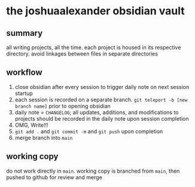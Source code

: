 # the joshuaalexander obsidian vault

## summary

all writing projects, all the time. each project is housed in its respective directory. avoid linkages between files in separate directories

## workflow

1. close obsidian after every session to trigger daily note on next session startup
2. each session is recorded on a separate branch. `git teleport -b [new branch name]` prior to opening obsidian
3. daily note = `CHANGELOG`; all updates, additions, and modifications to projects should be recorded in the daily note upon session completion
4. OMG, Write!!!
5. `git add .` and `git commit -m` and `git push` upon completion
6. merge branch into `main`

## working copy
do not work directly in `main`. working copy is branched from `main`, then pushed to github for review and merge

